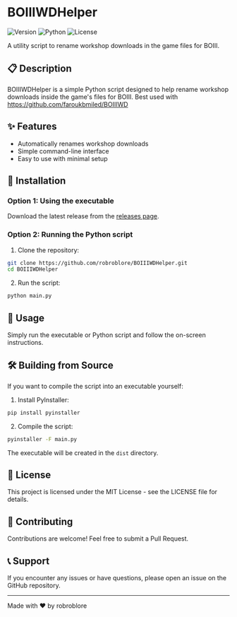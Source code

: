 # BOIIIWDHelper

![Version](https://img.shields.io/badge/Version-1.0-blue)
![Python](https://img.shields.io/badge/Python-3.6+-green)
![License](https://img.shields.io/badge/License-MIT-yellow)

A utility script to rename workshop downloads in the game files for BOIII.

## 📋 Description

BOIIIWDHelper is a simple Python script designed to help rename workshop downloads inside the game's files for BOIII.
Best used with https://github.com/faroukbmiled/BOIIIWD

## ✨ Features

- Automatically renames workshop downloads
- Simple command-line interface
- Easy to use with minimal setup

## 🚀 Installation

### Option 1: Using the executable

Download the latest release from the [releases page](https://github.com/robroblore/BOIIIWDHelper/releases).

### Option 2: Running the Python script

1. Clone the repository:
```bash
git clone https://github.com/robroblore/BOIIIWDHelper.git
cd BOIIIWDHelper
```

2. Run the script:
```bash
python main.py
```

## 🔧 Usage

Simply run the executable or Python script and follow the on-screen instructions.

## 🛠️ Building from Source

If you want to compile the script into an executable yourself:

1. Install PyInstaller:
```bash
pip install pyinstaller
```

2. Compile the script:
```bash
pyinstaller -F main.py
```
The executable will be created in the `dist` directory.

## 📝 License

This project is licensed under the MIT License - see the LICENSE file for details.

## 👥 Contributing

Contributions are welcome! Feel free to submit a Pull Request.

## 📞 Support

If you encounter any issues or have questions, please open an issue on the GitHub repository.

---

Made with ❤️ by robroblore
